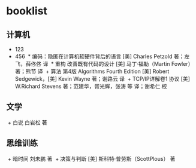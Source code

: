 # booklist
## 计算机
* 123
* 456
  * 编码：隐匿在计算机软硬件背后的语言 [美] Charles Petzold 著；左飞，薛佟佟 译
  * 重构 改善既有代码的设计 [美] 马丁·福勒（Martin Fowler） 著；熊节 译
  + 算法 第4版 Algorithms Fourth Edition [美] Robert Sedgewick，[美] Kevin Wayne 著；谢路云 译
  + TCP/IP详解卷1 协议 [美] W.Richard Stevens 著；范建华，胥光辉，张涛 等 译；谢希仁 校
## 文学
  + 白说 白岩松 著
## 思维训练
  + 暗时间 刘未鹏 著
  + 决策与判断 [美] 斯科特·普劳斯（ScottPlous） 著


